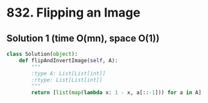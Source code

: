 # 832. Flipping an Image

## Solution 1 (time O(mn), space O(1))

```python
class Solution(object):
    def flipAndInvertImage(self, A):
        """
        :type A: List[List[int]]
        :rtype: List[List[int]]
        """
        return [list(map(lambda x: 1 - x, a[::-1])) for a in A]
```
